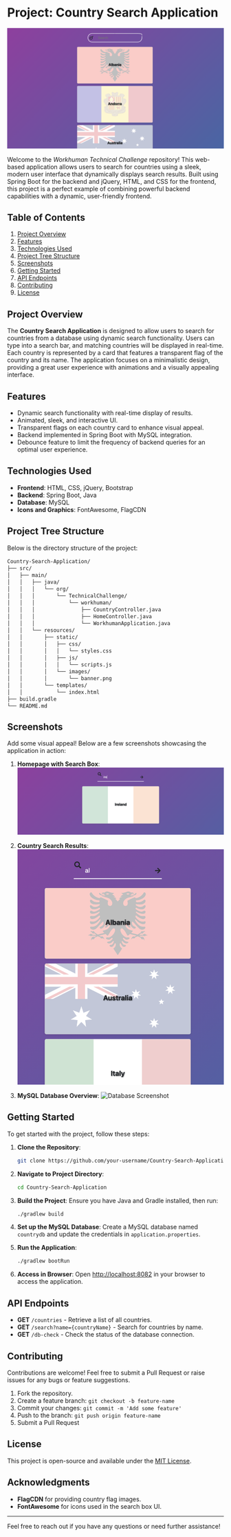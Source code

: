 # Project: Country Search Application

![Project Banner](src/main/resources/static/img/banner.png)

Welcome to the *Workhuman Technical Challenge* repository! This web-based application allows users to search for countries using a sleek, modern user interface that dynamically displays search results. Built using Spring Boot for the backend and jQuery, HTML, and CSS for the frontend, this project is a perfect example of combining powerful backend capabilities with a dynamic, user-friendly frontend.

## Table of Contents

1. [Project Overview](#project-overview)
2. [Features](#features)
3. [Technologies Used](#technologies-used)
4. [Project Tree Structure](#project-tree-structure)
5. [Screenshots](#screenshots)
6. [Getting Started](#getting-started)
7. [API Endpoints](#api-endpoints)
8. [Contributing](#contributing)
9. [License](#license)

## Project Overview

The **Country Search Application** is designed to allow users to search for countries from a database using dynamic search functionality. Users can type into a search bar, and matching countries will be displayed in real-time. Each country is represented by a card that features a transparent flag of the country and its name. The application focuses on a minimalistic design, providing a great user experience with animations and a visually appealing interface.

## Features

- Dynamic search functionality with real-time display of results.
- Animated, sleek, and interactive UI.
- Transparent flags on each country card to enhance visual appeal.
- Backend implemented in Spring Boot with MySQL integration.
- Debounce feature to limit the frequency of backend queries for an optimal user experience.

## Technologies Used

- **Frontend**: HTML, CSS, jQuery, Bootstrap
- **Backend**: Spring Boot, Java
- **Database**: MySQL
- **Icons and Graphics**: FontAwesome, FlagCDN

## Project Tree Structure

Below is the directory structure of the project:

```
Country-Search-Application/
├── src/
│   ├── main/
│   │   ├── java/
│   │   │   └── org/
│   │   │       └── TechnicalChallenge/
│   │   │           └── workhuman/
│   │   │               ├── CountryController.java
│   │   │               ├── HomeController.java
│   │   │               └── WorkhumanApplication.java
│   │   └── resources/
│   │       ├── static/
│   │       │   ├── css/
│   │       │   │   └── styles.css
│   │       │   ├── js/
│   │       │   │   └── scripts.js
│   │       │   └── images/
│   │       │       └── banner.png
│   │       └── templates/
│   │           └── index.html
├── build.gradle
└── README.md
```

## Screenshots

Add some visual appeal! Below are a few screenshots showcasing the application in action:

1. **Homepage with Search Box**:
   ![Homepage](src/main/resources/static/img/homepage.png)

2. **Country Search Results**:
   ![Country Search](src/main/resources/static/img/search_results.png)

3. **MySQL Database Overview**:
   ![Database Screenshot](src/main/resources/static/img/database.png)

## Getting Started

To get started with the project, follow these steps:

1. **Clone the Repository**:

   ```sh
   git clone https://github.com/your-username/Country-Search-Application.git
   ```

2. **Navigate to Project Directory**:

   ```sh
   cd Country-Search-Application
   ```

3. **Build the Project**:
   Ensure you have Java and Gradle installed, then run:

   ```sh
   ./gradlew build
   ```

4. **Set up the MySQL Database**:
   Create a MySQL database named `countrydb` and update the credentials in `application.properties`.

5. **Run the Application**:

   ```sh
   ./gradlew bootRun
   ```

6. **Access in Browser**:
   Open [http://localhost:8082](http://localhost:8091) in your browser to access the application.

## API Endpoints

- **GET** `/countries` - Retrieve a list of all countries.
- **GET** `/search?name={countryName}` - Search for countries by name.
- **GET** `/db-check` - Check the status of the database connection.

## Contributing

Contributions are welcome! Feel free to submit a Pull Request or raise issues for any bugs or feature suggestions.

1. Fork the repository.
2. Create a feature branch: `git checkout -b feature-name`
3. Commit your changes: `git commit -m 'Add some feature'`
4. Push to the branch: `git push origin feature-name`
5. Submit a Pull Request

## License

This project is open-source and available under the [MIT License](LICENSE).

## Acknowledgments

- **FlagCDN** for providing country flag images.
- **FontAwesome** for icons used in the search box UI.

---

Feel free to reach out if you have any questions or need further assistance!
